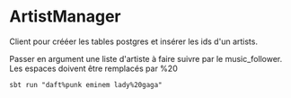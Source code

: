 # ArtistManager

Client pour crééer les tables postgres et insérer les ids d'un artists.

Passer en argument une liste d'artiste à faire suivre par le music_follower.  Les espaces doivent être remplacés par %20

    sbt run "daft%punk eminem lady%20gaga"
    